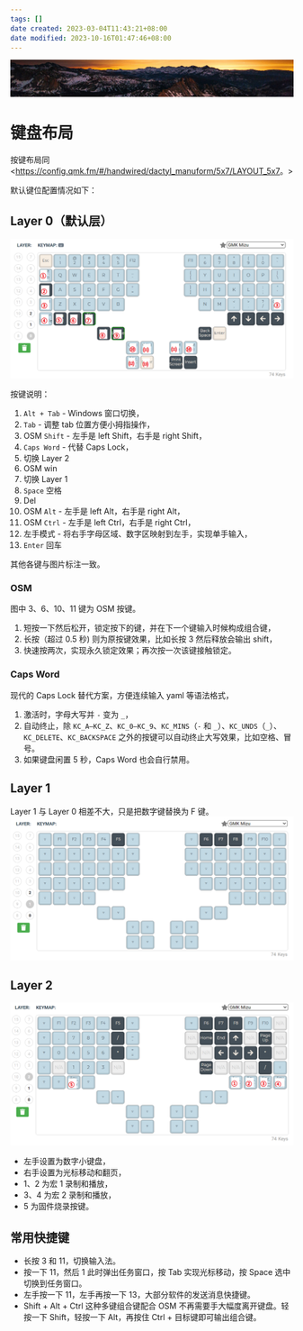 ```yaml
---
tags: []
date created: 2023-03-04T11:43:21+08:00
date modified: 2023-10-16T01:47:46+08:00
---
```


![](../_templates/background-1.jpg##background_fade)

# 键盘布局

按键布局同<<https://config.qmk.fm/#/handwired/dactyl_manuform/5x7/LAYOUT_5x7>。>

默认键位配置情况如下：

## Layer 0（默认层）

![](../_assets/键盘布局_files/Pasted%20image%2020230304120211.png)

按键说明：

1. `Alt + Tab` - Windows 窗口切换，
2. `Tab` - 调整 tab 位置方便小拇指操作，
3. OSM `Shift` - 左手是 left Shift，右手是 right Shift，
4. `Caps Word` - 代替 Caps Lock，
5. 切换 Layer 2
6. OSM win
7. 切换 Layer 1
8. `Space` 空格
9. Del
10. OSM `Alt` - 左手是 left Alt，右手是 right Alt，
11. OSM `Ctrl` - 左手是 left Ctrl，右手是 right Ctrl，
12. 左手模式 - 将右手字母区域、数字区映射到左手，实现单手输入，
13. `Enter` 回车

其他各键与图片标注一致。

### OSM

图中 3、6、10、11 键为 OSM 按键。

1. 短按一下然后松开，锁定按下的键，并在下一个键输入时候构成组合键，
2. 长按（超过 0.5 秒) 则为原按键效果，比如长按 3 然后释放会输出 shift，
3. 快速按两次，实现永久锁定效果；再次按一次该键接触锁定。

### Caps Word

现代的 Caps Lock 替代方案，方便连续输入 yaml 等语法格式，

1. 激活时，字母大写并 `-` 变为 `_`，
2. 自动终止，除 `KC_A–KC_Z`、`KC_0–KC_9`、`KC_MINS`（`-` 和 `_`）、`KC_UNDS`（`_`）、`KC_DELETE`、`KC_BACKSPACE` 之外的按键可以自动终止大写效果，比如空格、冒号。
3. 如果键盘闲置 5 秒，Caps Word 也会自行禁用。

## Layer 1

Layer 1 与 Layer 0 相差不大，只是把数字键替换为 F 键。
![](../_assets/键盘布局_files/Pasted%20image%2020230304120551.png)

## Layer 2

![](../_assets/键盘布局_files/Pasted%20image%2020230304121655.png)

* 左手设置为数字小键盘，
* 右手设置为光标移动和翻页，
* 1、2 为宏 1 录制和播放，
* 3、4 为宏 2 录制和播放，
* 5 为固件烧录按键。

## 常用快捷键

* 长按 3 和 11，切换输入法。
* 按一下 11，然后 1 此时弹出任务窗口，按 Tab 实现光标移动，按 Space 选中切换到任务窗口。
* 左手按一下 11，左手再按一下 13，大部分软件的发送消息快捷键。
* Shift + Alt + Ctrl 这种多键组合键配合 OSM 不再需要手大幅度离开键盘。轻按一下 Shift，轻按一下 Alt，再按住 Ctrl + 目标键即可输出组合键。
